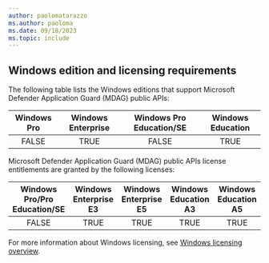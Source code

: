 ```yaml
---
author: paolomatarazzo
ms.author: paoloma
ms.date: 09/18/2023
ms.topic: include
---
```


## Windows edition and licensing requirements

The following table lists the Windows editions that support Microsoft Defender Application Guard (MDAG) public APIs:

|Windows Pro|Windows Enterprise|Windows Pro Education/SE|Windows Education|
|:---:|:---:|:---:|:---:|
|FALSE|TRUE|FALSE|TRUE|

Microsoft Defender Application Guard (MDAG) public APIs license entitlements are granted by the following licenses:

|Windows Pro/Pro Education/SE|Windows Enterprise E3|Windows Enterprise E5|Windows Education A3|Windows Education A5|
|:---:|:---:|:---:|:---:|:---:|
|FALSE|TRUE|TRUE|TRUE|TRUE|

For more information about Windows licensing, see [Windows licensing overview](/windows/whats-new/windows-licensing).

